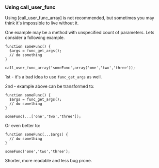 ### Using call_user_func
Using [call_user_func_array] is not recommended, but sometimes you may think it's impossible to live without it.

One example may be a method with unspecified count of parameters. Lets consider a following example.
```
function someFunc() {
  $args = func_get_args();
  // do something
}

call_user_func_array('someFunc',array('one','two','three'));
```

1st - it's a bad idea to use `func_get_args` as well.

2nd - example above can be transformed to:

```
function someFunc() {
  $args = func_get_args();
  // do something
}

someFunc(...['one','two','three']);
```
Or even better to:
```
function someFunc(...$args) {
  // do something
}

someFunc('one','two','three');
```

Shorter, more readable and less bug prone.